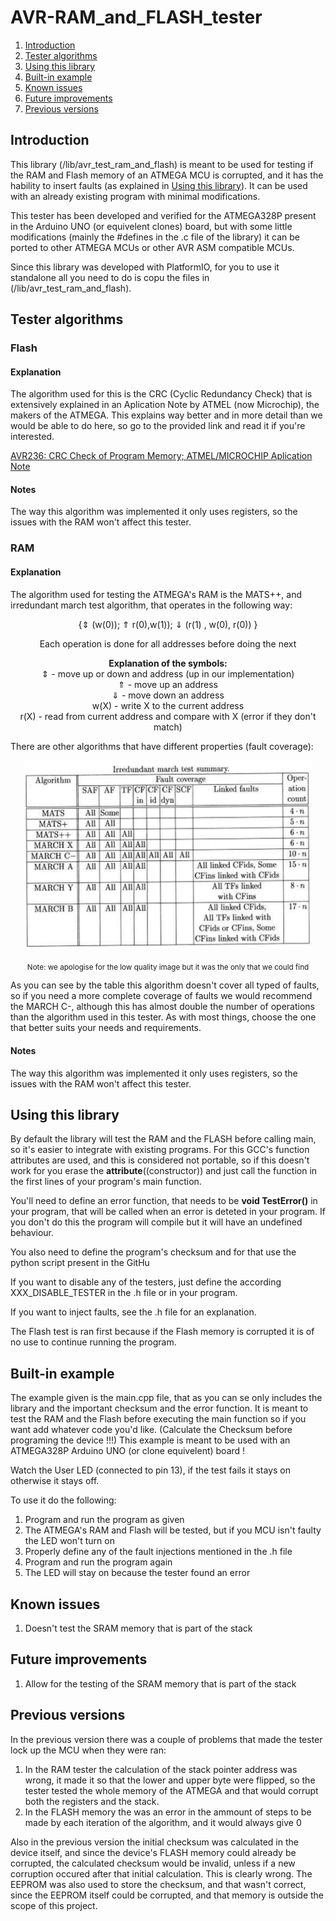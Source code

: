 # AVR-RAM_and_FLASH_tester

1. [Introduction](#Introduction)
2. [Tester algorithms](#Tester-algorithms)
3. [Using this library](#Using-this-library)
4. [Built-in example](#Built-in-example)
5. [Known issues](#Known-issues)
6. [Future improvements](#Future-improvements)
7. [Previous versions](#Previous-versions)

## Introduction

This library (/lib/avr_test_ram_and_flash) is meant to be used for testing if the RAM and Flash memory of an ATMEGA MCU is corrupted, and it has the hability to insert faults (as explained in [Using this library](#Using-this-library)).
It can be used with an already existing program with minimal modifications.

This tester has been developed and verified for the ATMEGA328P present in the Arduino UNO (or equivelent clones) board, but with some little modifications (mainly the #defines in the .c file of the library) it can be ported to other ATMEGA MCUs or other AVR ASM compatible MCUs.

Since this library was developed with PlatformIO, for you to use it standalone all you need to do is copu the files in (/lib/avr_test_ram_and_flash).

## Tester algorithms

### Flash

#### Explanation

The algorithm used for this is the CRC (Cyclic Redundancy Check) that is extensively explained in an Aplication Note by ATMEL (now Microchip), the makers of the ATMEGA. This explains way better and in more detail than we would be able to do here, so go to the provided link and read it if you're interested.

[AVR236: CRC Check of Program Memory; ATMEL/MICROCHIP Aplication Note](http://ww1.microchip.com/downloads/en/AppNotes/doc1143.pdf)

#### Notes

The way this algorithm was implemented it only uses registers, so the issues with the RAM won't affect this tester.

### RAM

#### Explanation

The algorithm used for testing the ATMEGA's RAM is the MATS++, and irredundant march test algorithm, that operates in the following way: 
<p align="center">
{⇕ (w(0)); ⇑ r(0),w(1)); ⇓ (r(1) , w(0), r(0)) } <br>
 </p>
 <p align="center">
 Each operation is done for all addresses before doing the next <br>
 </p>
 <p align="center">
  <b>Explanation of the symbols:</b> <br>
 ⇕ - move up or down and address (up in our implementation) <br>
 ⇑ - move up an address <br>
 ⇓ - move down an address <br>
 w(X) - write X to the current address <br>
 r(X) - read from current address and compare with X (error if they don't match)

</p>


There are other algorithms that have different properties (fault coverage):

<p align="center">
  <img width="460" height="300" src="/img/ram_tests_table.jpeg">
</p>
<p align="center">
  <sub>
Note: we apologise for the low quality image but it was the only that we could find
  </sub>
</p>


As you can see by the table this algorithm doesn't cover all typed of faults, so if you need a more complete coverage of faults we would recommend the MARCH C-, although this has almost double the number of operations than the algorithm used in this tester. As with most things, choose the one that better suits your needs and requirements.

#### Notes

The way this algorithm was implemented it only uses registers, so the issues with the RAM won't affect this tester.


## Using this library 

By default the library will test the RAM and the FLASH before calling main, so it's easier to integrate with existing programs. For this GCC's function attributes are used, and this is considered not portable, so if this doesn't work for you erase the  __attribute__((constructor)) and just call the function in the first lines of your program's main function.

You'll need to define an error function, that needs to be <b>void TestError()</b> in your program, that will be called when an error is deteted in your program. If you don't do this the program will compile but it will have an undefined behaviour.

You also need to define the program's checksum and for that use the python script present in the GitHu

If you want to disable any of the testers, just define the according XXX_DISABLE_TESTER in the .h file or in your program.

If you want to inject faults, see the .h file for an explanation.

The Flash test is ran first because if the Flash memory is corrupted it is of no use to continue running the program.

## Built-in example

The example given is the main.cpp file, that as you can se only includes the library and the important checksum and the error function.
It is meant to test the RAM and the Flash before executing the main function so if you want add whatever code you'd like. (Calculate the Checksum before programing the device !!!)
This example is meant to be used with an ATMEGA328P Arduino UNO (or clone equivelent) board !

Watch the User LED (connected to pin 13), if the test fails it stays on otherwise it stays off.

To use it do the following:

1. Program and run the program as given
2. The ATMEGA's RAM and Flash will be tested, but if you MCU isn't faulty the LED won't turn on
3. Properly define any of the fault injections mentioned in the .h file
4. Program and run the program again
5. The LED will stay on because the tester found an error

## Known issues

1. Doesn't test the SRAM memory that is part of the stack

## Future improvements

1. Allow for the testing of the SRAM memory that is part of the stack

## Previous versions

In the previous version there was a couple of problems that made the tester lock up the MCU when they were ran:

1. In the RAM tester the calculation of the stack pointer address was wrong, it made it so that the lower and upper byte were flipped, so the tester tested the whole memory of the ATMEGA and that would corrupt both the registers and the stack.
2. In the FLASH memory the was an error in the ammount of steps to be made by each iteration of the algorithm, and it would always give 0

Also in the previous version the initial checksum was calculated in the device itself, and since the device's FLASH memory could already be corrupted, the calculated checksum would be invalid, unless if a new corruption occured after that initial calculation. This is clearly wrong. The EEPROM was also used to store the checksum, and that wasn't correct, since the EEPROM itself could be corrupted, and that memory is outside the scope of this project.
